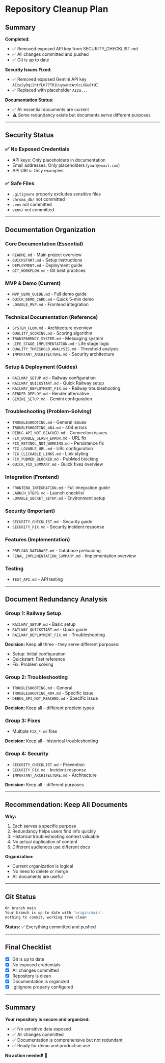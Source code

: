 # Repository Cleanup Plan

## Summary

**Completed:**
- ✅ Removed exposed API key from SECURITY_CHECKLIST.md
- ✅ All changes committed and pushed
- ✅ Git is up to date

**Security Issues Fixed:**
- ✅ Removed exposed Gemini API key `AIzaSyDqi2ntfLK77TR1UuyyeHcAt6cLXGu0tUI`
- ✅ Replaced with placeholder `AIza...`

**Documentation Status:**
- ✅ All essential documents are current
- ⚠️ Some redundancy exists but documents serve different purposes

---

## Security Status

### ✅ No Exposed Credentials
- API keys: Only placeholders in documentation
- Email addresses: Only placeholders (`your@email.com`)
- API URLs: Only examples

### ✅ Safe Files
- `.gitignore` properly excludes sensitive files
- `chroma_db/` not committed
- `.env` not committed
- `venv/` not committed

---

## Documentation Organization

### Core Documentation (Essential)
- `README.md` - Main project overview
- `QUICKSTART.md` - Setup instructions
- `DEPLOYMENT.md` - Deployment guide
- `GIT_WORKFLOW.md` - Git best practices

### MVP & Demo (Current)
- `MVP_DEMO_GUIDE.md` - Full demo guide
- `QUICK_DEMO_CARD.md` - Quick 5-min demo
- `LOVABLE_MVP.md` - Frontend integration

### Technical Documentation (Reference)
- `SYSTEM_FLOW.md` - Architecture overview
- `QUALITY_SCORING.md` - Scoring algorithm
- `TRANSPARENCY_SYSTEM.md` - Messaging system
- `LIFE_STAGE_IMPLEMENTATION.md` - Life stage logic
- `QUALITY_THRESHOLD_ANALYSIS.md` - Threshold analysis
- `IMPORTANT_ARCHITECTURE.md` - Security architecture

### Setup & Deployment (Guides)
- `RAILWAY_SETUP.md` - Railway configuration
- `RAILWAY_QUICKSTART.md` - Quick Railway setup
- `RAILWAY_DEPLOYMENT_FIX.md` - Railway troubleshooting
- `RENDER_DEPLOY.md` - Render alternative
- `GEMINI_SETUP.md` - Gemini configuration

### Troubleshooting (Problem-Solving)
- `TROUBLESHOOTING.md` - General issues
- `TROUBLESHOOTING_404.md` - 404 errors
- `DEBUG_API_NOT_REACHED.md` - Connection issues
- `FIX_DOUBLE_SLASH_ERROR.md` - URL fix
- `FIX_RETINOL_NOT_WORKING.md` - Persistence fix
- `FIX_LOVABLE_URL.md` - URL configuration
- `FIX_CLICKABLE_LINKS.md` - Link styling
- `FIX_PUBMED_BLOCKED.md` - PubMed blocking
- `QUICK_FIX_SUMMARY.md` - Quick fixes overview

### Integration (Frontend)
- `FRONTEND_INTEGRATION.md` - Full integration guide
- `LAUNCH_STEPS.md` - Launch checklist
- `LOVABLE_SECRET_SETUP.md` - Environment setup

### Security (Important)
- `SECURITY_CHECKLIST.md` - Security guide
- `SECURITY_FIX.md` - Security incident response

### Features (Implementation)
- `PRELOAD_DATABASE.md` - Database preloading
- `FINAL_IMPLEMENTATION_SUMMARY.md` - Implementation overview

### Testing
- `TEST_API.md` - API testing

---

## Document Redundancy Analysis

### Group 1: Railway Setup
- `RAILWAY_SETUP.md` - Basic setup
- `RAILWAY_QUICKSTART.md` - Quick guide
- `RAILWAY_DEPLOYMENT_FIX.md` - Troubleshooting

**Decision:** Keep all three - they serve different purposes:
- Setup: Initial configuration
- Quickstart: Fast reference
- Fix: Problem solving

### Group 2: Troubleshooting
- `TROUBLESHOOTING.md` - General
- `TROUBLESHOOTING_404.md` - Specific issue
- `DEBUG_API_NOT_REACHED.md` - Specific issue

**Decision:** Keep all - different problem types

### Group 3: Fixes
- Multiple `FIX_*.md` files

**Decision:** Keep all - historical troubleshooting

### Group 4: Security
- `SECURITY_CHECKLIST.md` - Prevention
- `SECURITY_FIX.md` - Incident response
- `IMPORTANT_ARCHITECTURE.md` - Architecture

**Decision:** Keep all - different purposes

---

## Recommendation: Keep All Documents

**Why:**
1. Each serves a specific purpose
2. Redundancy helps users find info quickly
3. Historical troubleshooting context valuable
4. No actual duplication of content
5. Different audiences use different docs

**Organization:**
- Current organization is logical
- No need to delete or merge
- All documents are useful

---

## Git Status

```bash
On branch main
Your branch is up to date with 'origin/main'.
nothing to commit, working tree clean
```

**Status:** ✅ Everything committed and pushed

---

## Final Checklist

- [x] Git is up to date
- [x] No exposed credentials
- [x] All changes committed
- [x] Repository is clean
- [x] Documentation is organized
- [x] .gitignore properly configured

---

## Summary

**Your repository is secure and organized.**

- ✅ No sensitive data exposed
- ✅ All changes committed
- ✅ Documentation is comprehensive but not redundant
- ✅ Ready for demo and production use

**No action needed!** 🎉
